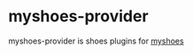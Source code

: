 # myshoes-provider

myshoes-provider is shoes plugins for [myshoes](https://github.com/whywaita/myshoes)